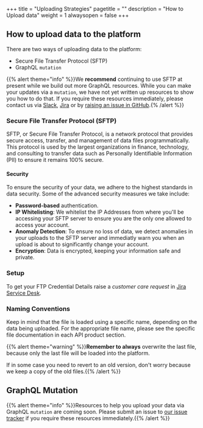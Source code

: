 +++
title = "Uploading Strategies"
pagetitle = ""
description = "How to Upload data"
weight = 1
alwaysopen = false
+++

## How to upload data to the platform

There are two ways of uploading data to the platform:

* Secure File Transfer Protocol (SFTP)
* GraphQL `mutation`

{{% alert theme="info" %}}We **recommend** continuing to use SFTP at present while we build out more GraphQL resources. While you can make your updates via a `mutation`, we have not yet written up resources to show you how to do that. If you require these resources immediately, please contact us via <a href="https://slack.travelgatex.com/">Slack</a>, <a href="https://xmltravelgate.atlassian.net/servicedesk/customer/portal/7">Jira</a> or by <a href="https://github.com/travelgateX/Issue-tracker">raising an issue in GitHub</a>.{% /alert %}}

### Secure File Transfer Protocol (SFTP)

SFTP, or Secure File Transfer Protocol, is a network protocol that provides secure access, transfer, and management of data files programmatically. This protocol is used by the largest organizations in finance, technology, and consulting to transfer data such as Personally Identifiable Information (PII) to ensure it remains 100% secure.

#### Security

To ensure the security of your data, we adhere to the highest standards in data security. Some of the advanced security measures we take include:

* **Password-based** authentication.
* **IP Whitelisting**: We whitelist the IP Addresses from where you'll be accessing your SFTP server to ensure you are the only one allowed to access your account.
* **Anomaly Detection**: To ensure no loss of data, we detect anomalies in your uploads to the SFTP server and immediatly warn you when an upload is about to significantly change your account.
* **Encryption**: Data is encrypted, keeping your information safe and private.

### Setup

To get your FTP Credential Details raise a _customer care request_ in [Jira Service Desk](https://xmltravelgate.atlassian.net/servicedesk/customer/portal/7).

### Naming Conventions

Keep in mind that the file is loaded using a specific name, depending on the data being uploaded. For the appropriate file name, please see the specific file documentation in each API product section.
 
{{% alert theme="warning" %}}**Remember to always** overwrite the last file, because only the last file will be loaded into the platform. 

If in some case you need to revert to an old version, don't worry because we keep a copy of the old files.{{% /alert %}}


## GraphQL Mutation

{{% alert theme="info" %}}Resources to help you upload your data via GraphQL `mutation` are coming soon. Please submit an issue to <a href="https://github.com/travelgateX/Issue-tracker">our issue tracker</a> if you require these resources immediately.{{% /alert %}}

